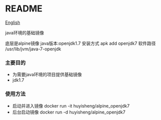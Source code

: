 # README #

[English](https://github.com/haosenwei/alpine_openjdk7/blob/master/README_en.md)

java环境的基础镜像

底层是alpine镜像
java版本:openjdk1.7
安装方式 apk add openjdk7
软件路径 /usr/lib/jvm/java-7-openjdk

### 主要目的 ###

* 为需要java环境的项目提供基础镜像
* jdk1.7

### 使用方法 ###

* 启动并进入镜像 docker run -it huyisheng/alpine_openjdk7
* 后台启动镜像 docker run -d huyisheng/alpine_openjdk7